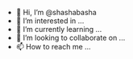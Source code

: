 - 👋 Hi, I’m @shashabasha
- 👀 I’m interested in ...
- 🌱 I’m currently learning ...
- 💞️ I’m looking to collaborate on ...
- 📫 How to reach me ...

<!---
shashabasha/shashabasha is a ✨ special ✨ repository because its `README.md` (this file) appears on your GitHub profile.
You can click the Preview link to take a look at your changes.
--->
